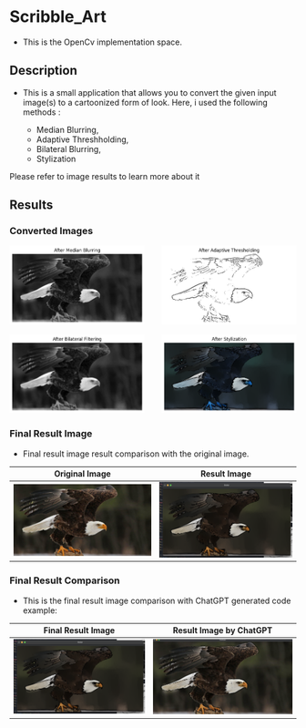 # Scribble_Art

- This is the OpenCv implementation space.

## Description

- This is a small application that allows you to convert the given input image(s) 
to a cartoonized form of look. Here, i used the following methods :

     - Median Blurring, 
     - Adaptive Threshholding, 
     - Bilateral Blurring, 
     - Stylization

Please refer to image results to learn more about it

## Results

### Converted Images

<p align ="left"> <img width=47% src="result_images/after-median-blurring.png "/><img align = "right"width=47% src="result_images/after-adaptive-thresholding.png"/></p>
<p align ="left"> <img width=47% src="result_images/after-bilateral-filtering.png "/><img align = "right"width=47% src="result_images/after-stylization.png"/></p>

### Final Result Image

- Final result image result comparison with the original image.

|   Original Image    |               Result Image                |
| :-----------------: | :---------------------------------------: |
| ![](Bald-Eagle.jpg) | ![](result_images/final-image-result.png) |

### Final Result Comparison

- This is the final result image comparison with ChatGPT generated code example:

|            Final Result Image             |          Result Image by ChatGPT           |
| :---------------------------------------: | :----------------------------------------: |
| ![](result_images/final-image-result.png) | ![](result_images/ChatGPT_code_result.png) |
